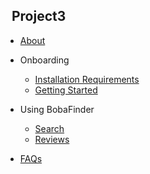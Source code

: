 <!-- _sidebar.md -->

## &nbsp; Project3

- [About](README.md)

- Onboarding

  - [Installation Requirements](docone.md)
  - [Getting Started](doctwo.md)

- Using BobaFinder
  - [Search](docthree.md)
  - [Reviews](docfour.md)
- [FAQs](docfive.md)
